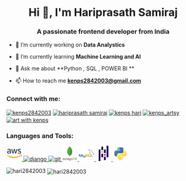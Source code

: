 <h1 align="center">Hi 👋, I'm Hariprasath Samiraj</h1>
<h3 align="center">A passionate frontend developer from India</h3>

- 🔭 I’m currently working on **Data Analystics**

- 🌱 I’m currently learning **Machine Learning and AI**

- 💬 Ask me about **Python , SQL , POWER BI **

- 📫 How to reach me **kenps2842003@gmail.com**

<h3 align="left">Connect with me:</h3>
<p align="left">
<a href="https://twitter.com/kenps2842003" target="blank"><img align="center" src="https://raw.githubusercontent.com/rahuldkjain/github-profile-readme-generator/master/src/images/icons/Social/twitter.svg" alt="kenps2842003" height="30" width="40" /></a>
<a href="https://linkedin.com/in/hariprasath samiraj" target="blank"><img align="center" src="https://raw.githubusercontent.com/rahuldkjain/github-profile-readme-generator/master/src/images/icons/Social/linked-in-alt.svg" alt="hariprasath samiraj" height="30" width="40" /></a>
<a href="https://fb.com/kenps hari" target="blank"><img align="center" src="https://raw.githubusercontent.com/rahuldkjain/github-profile-readme-generator/master/src/images/icons/Social/facebook.svg" alt="kenps hari" height="30" width="40" /></a>
<a href="https://instagram.com/kenps_artsy" target="blank"><img align="center" src="https://raw.githubusercontent.com/rahuldkjain/github-profile-readme-generator/master/src/images/icons/Social/instagram.svg" alt="kenps_artsy" height="30" width="40" /></a>
<a href="https://www.youtube.com/c/art with kenps" target="blank"><img align="center" src="https://raw.githubusercontent.com/rahuldkjain/github-profile-readme-generator/master/src/images/icons/Social/youtube.svg" alt="art with kenps" height="30" width="40" /></a>
</p>

<h3 align="left">Languages and Tools:</h3>
<p align="left"> <a href="https://aws.amazon.com" target="_blank" rel="noreferrer"> <img src="https://raw.githubusercontent.com/devicons/devicon/master/icons/amazonwebservices/amazonwebservices-original-wordmark.svg" alt="aws" width="40" height="40"/> </a> <a href="https://www.djangoproject.com/" target="_blank" rel="noreferrer"> <img src="https://cdn.worldvectorlogo.com/logos/django.svg" alt="django" width="40" height="40"/> </a> <a href="https://git-scm.com/" target="_blank" rel="noreferrer"> <img src="https://www.vectorlogo.zone/logos/git-scm/git-scm-icon.svg" alt="git" width="40" height="40"/> </a> <a href="https://www.mongodb.com/" target="_blank" rel="noreferrer"> <img src="https://raw.githubusercontent.com/devicons/devicon/master/icons/mongodb/mongodb-original-wordmark.svg" alt="mongodb" width="40" height="40"/> </a> <a href="https://www.mysql.com/" target="_blank" rel="noreferrer"> <img src="https://raw.githubusercontent.com/devicons/devicon/master/icons/mysql/mysql-original-wordmark.svg" alt="mysql" width="40" height="40"/> </a> <a href="https://pandas.pydata.org/" target="_blank" rel="noreferrer"> <img src="https://raw.githubusercontent.com/devicons/devicon/2ae2a900d2f041da66e950e4d48052658d850630/icons/pandas/pandas-original.svg" alt="pandas" width="40" height="40"/> </a> <a href="https://www.python.org" target="_blank" rel="noreferrer"> <img src="https://raw.githubusercontent.com/devicons/devicon/master/icons/python/python-original.svg" alt="python" width="40" height="40"/> </a> </p>

<p><img align="left" src="https://github-readme-stats.vercel.app/api/top-langs?username=hari2842003&show_icons=true&locale=en&layout=compact" alt="hari2842003" /></p>

<p>&nbsp;<img align="center" src="https://github-readme-stats.vercel.app/api?username=hari2842003&show_icons=true&locale=en" alt="hari2842003" /></p>
